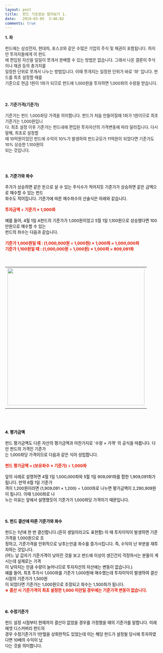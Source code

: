 ```yaml
---
layout: post
title:  펀드 기초정보 알아보기 1.
date:   2019-03-05  3:46:02
comments: true
---
```




<p><strong><span style="font-size: 10pt;">1. 좌</span><br><br></strong><span style="font-size: 10pt;">펀드에는 삼성전자, 현대차, 포스코와 같은 수많은 기업의 주식 및 채권이 포함됩니다. 하지만 투자자들에게 이 펀드<br> 에 편입된 </span><span style="font-size: 10pt;">자산을 일일이 쪼개서 분배할 수 있는 방법은 없습니다. 그래서 나온 결론이 주식이나 채권 등의 총가치를 <br> 일정한 단위로 쪼개</span><span style="font-size: 10pt;">서 나누는 방법입니다. 이때 쪼개지는 일정한 단위가 바로 '좌' 입니다. 펀드를 최초 설정할 때를 <br> 기준으로 현금 1원이 1좌가 되</span><span style="font-size: 10pt;">므로 펀드에 1,000원을 투자하면 1,000좌의 수량을 받습니다.</span><br><br><br><br><strong><span style="font-size: 10pt;">2. 기준가격(기준가)</span><br></strong><br><span style="font-size: 10pt;">기준가는 펀드 1,000좌당 가격을 의미합니다. 펀드가 처음 만들어질때 1좌가 1원이므로 최초 기준가는 1,000원입니<br> 다. </span><span style="font-size: 10pt;">최초 설정 이후 기준가는 펀드내에 편입된 투자자산의 가격변동에 따라 달라집니다. 다시 말해, 최초로 설정할 <br> 때 10억원이었</span><span style="font-size: 10pt;">던 펀드에 수익이 10%가 발생하여 펀드규모가 11억원이 되었다면 기준가도 10% 상승한 1,100원이 <br> 되는 것입니다.</span><br><br><br><br></p><font color="#000000"><p><strong><span style="font-size: 10pt;">3. 기준가와 좌수</span><br><br></strong><span style="font-size: 10pt;">주가가 상승하면 같은 돈으로 살 수 있는 주식수가 적어지듯 기준가가 상승하면 같은 금액으로 매수할 수 있는 펀드<br> 좌수도 적</span><span style="font-size: 10pt;">어집니다. 기준가에 따른 매수좌수의 산술식은 아래와 같습니다.</span><br><br><strong><font color="#e31600"><span style="font-size: 10pt;">투자금액 ÷ 기준가 × 1,000좌</span></font><br></strong><br><span style="font-size: 10pt;">예를 들어, 4월 1일 A펀드의 기준가가 1,000원이었고 5월 1일 1,100원으로 상승했다면 100만원으로 매수할 수 있는 <br> 펀드의 좌</span><span style="font-size: 10pt;">수는 다음과 같습니다.</span><br><br><font color="#e31600"><strong><span style="font-size: 10pt;">기준가 1,000원일 때 : (1,000,000원 ÷ 1,000원) × 1,000좌 = 1,000,000좌</span><br><span style="font-size: 10pt;">기준가 1,100원일 때 : (1,000,000원 ÷ 1,000원) × 1,000좌 = 909,091좌<br></span></strong></font><br><br></p><div><table width="100%"><tbody><tr><td align="middle"><div class="imageblock center" style="text-align: center; clear: both;"><span data-url="https://t1.daumcdn.net/cfile/tistory/1321F1224C04D3A33E?download" data-lightbox="lightbox"><img width="450" height="259" style="height: auto; cursor: pointer; max-width: 100%;" alt="" src="https://t1.daumcdn.net/cfile/tistory/1321F1224C04D3A33E" filename="cfile22.uf@1321F1224C04D3A33EBF1B.jpg" filemime=""></span></div></td></tr><tr><td align="middle">

 

 </td></tr></tbody></table></div><p><br><br><br><strong><span style="font-size: 10pt;">4. 평가금액</span><br></strong><br><span style="font-size: 10pt;">펀드 평가금액도 다른 자산의 평가금액과 마찬가지로 '수량 × 가격' 의 공식을 따릅니다. 다만 펀드의 가격인 기준가<br> 는 1,000좌</span><span style="font-size: 10pt;">당 가격이므로 다음과 같은 식이 성립합니다.</span><br><br><font color="#e31600"><span style="font-size: 10pt;"><strong>펀드 평가금액 = (보유좌수 × 기준가) ÷ 1,000좌</strong></span></font><br><br><span style="font-size: 10pt;">앞의 사례로 설명하면 4월 1일 1,000,000좌와 5월 1일 909,091좌를 합한 1,909,091좌가 됩니다. 만약 6월 1일 기준가<br> 격이 1,200</span><span style="font-size: 10pt;">원이라면 (1,909,091 × 1,200) ÷ 1,000좌로 나누면 평가금액이 2,290,909원이 됩니다. 이때 1,000좌로 나<br> 누는 이유는 앞에서 설</span><span style="font-size: 10pt;">명했듯이 기준가가 1,000좌당 가격이기 때문입니다.</span><br><br><br><br><strong><span style="font-size: 10pt;">5. 펀드 결산에 따른 기준가와 좌수</span><br></strong><br><span style="font-size: 10pt;">펀드는 1년에 한 번 결산합니다.(흔히 생일이라고도 표현함) 이 때 투자이익이 발생하면 기준가격을 1,000원으로 조<br> 정하</span><span style="font-size: 10pt;">고, 기준가격을 인위적으로 낮추는만큼 좌수를 증가시킵니다. 즉, 수익이 난 부분을 재투자하는 것입니다.<br> (어느 날 갑자기 기</span><span style="font-size: 10pt;">준가격이 낮아진 것을 보고 펀드에 이상이 생긴건지 걱정하시는 분들이 계시는데 실제로는 가격<br> 이 낮아지는 만큼 수량이 늘어</span><span style="font-size: 10pt;">나므로 투자자산의 자산에는 변동이 없습니다.) </span><br><span style="font-size: 10pt;">예를 들어, 최초 투자시 1,000좌를 기준가 1,000원에 매수했는데 투자이익이 발생하여 결산시점의 기준가가 1,500원<br> 이 되었다</span><span style="font-size: 10pt;">면 기준가는 1,000원으로 조정되고 좌수는 1,500좌가 됩니다.</span><br><font color="#e31600"><span style="font-size: 10pt;"><strong>※ 결산 시 기준가격이 최초 설정한 1,000 미만일 경우에는 기준가격 변동이 없습니다.</strong></span></font><br><br><br><br><strong><span style="font-size: 10pt;">6. 수정기준가</span><br></strong><br><span style="font-size: 10pt;">펀드 설정 시점부터 현재까지 결산이 없었을 경우를 가정했을 때의 기준가를 말합니다. 미래에셋 디스커버리 펀드의 <br> 경우 수</span><span style="font-size: 10pt;">정기준가가 1만월을 상회한적도 있었는데 이는 해당 펀드가 설정될 당시에 투자하였다면 10배의 수익이 났<br> 다는 것을 의미합</span><span style="font-size: 10pt;">니다.</span><br></p></font><p>﻿<br></p>